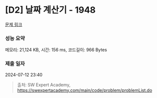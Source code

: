 # [D2] 날짜 계산기 - 1948 

[문제 링크](https://swexpertacademy.com/main/code/problem/problemDetail.do?contestProbId=AV5PnnU6AOsDFAUq) 

### 성능 요약

메모리: 21,124 KB, 시간: 156 ms, 코드길이: 966 Bytes

### 제출 일자

2024-07-12 23:40



> 출처: SW Expert Academy, https://swexpertacademy.com/main/code/problem/problemList.do